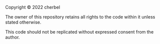 Copyright © 2022 cherbel

The owner of this repository retains all rights to the code within it unless stated otherwise.

This code should not be replicated without expressed consent from the author.